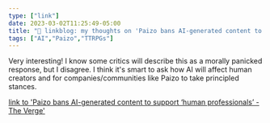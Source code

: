 ```yaml
---
type: ["link"]
date: 2023-03-02T11:25:49-05:00
title: "🔗 linkblog: my thoughts on 'Paizo bans AI-generated content to support ‘human professionals’ - The Verge'"
tags: ["AI","Paizo","TTRPGs"]
---
```

Very interesting! I know some critics will describe this as a morally panicked response, but I disagree. I think it's smart to ask how AI will affect human creators and for companies/communities like Paizo to take principled stances.  
 

[link to 'Paizo bans AI-generated content to support ‘human professionals’ - The Verge'](https://www.theverge.com/2023/3/2/23621820/paizo-rpg-ai-art-ban-creatives-roleplay-game-ttrpg)
